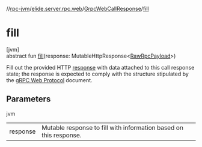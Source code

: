//[rpc-jvm](../../../index.md)/[elide.server.rpc.web](../index.md)/[GrpcWebCallResponse](index.md)/[fill](fill.md)

# fill

[jvm]\
abstract fun [fill](fill.md)(response: MutableHttpResponse&lt;[RawRpcPayload](../index.md#-571776252%2FClasslikes%2F-814346341)&gt;)

Fill out the provided HTTP [response](fill.md) with data attached to this call response state; the response is expected to comply with the structure stipulated by the [gRPC Web Protocol](https://github.com/grpc/grpc/blob/master/doc/PROTOCOL-WEB.md) document.

## Parameters

jvm

| | |
|---|---|
| response | Mutable response to fill with information based on this response. |
